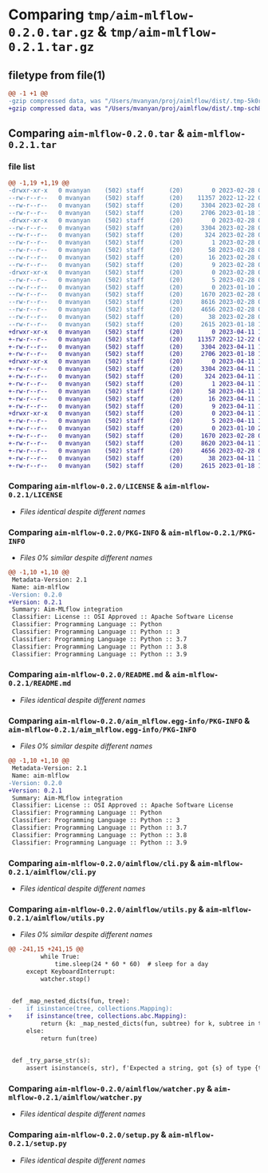 # Comparing `tmp/aim-mlflow-0.2.0.tar.gz` & `tmp/aim-mlflow-0.2.1.tar.gz`

## filetype from file(1)

```diff
@@ -1 +1 @@
-gzip compressed data, was "/Users/mvanyan/proj/aimlflow/dist/.tmp-5k0rhxyk/aim-mlflow-0.2.0.tar", last modified: Tue Feb 28 08:18:52 2023, max compression
+gzip compressed data, was "/Users/mvanyan/proj/aimlflow/dist/.tmp-sch8ttk_/aim-mlflow-0.2.1.tar", last modified: Tue Apr 11 12:36:30 2023, max compression
```

## Comparing `aim-mlflow-0.2.0.tar` & `aim-mlflow-0.2.1.tar`

### file list

```diff
@@ -1,19 +1,19 @@
-drwxr-xr-x   0 mvanyan    (502) staff       (20)        0 2023-02-28 08:18:52.000000 aim-mlflow-0.2.0/
--rw-r--r--   0 mvanyan    (502) staff       (20)    11357 2022-12-22 01:28:03.000000 aim-mlflow-0.2.0/LICENSE
--rw-r--r--   0 mvanyan    (502) staff       (20)     3304 2023-02-28 08:18:52.000000 aim-mlflow-0.2.0/PKG-INFO
--rw-r--r--   0 mvanyan    (502) staff       (20)     2706 2023-01-18 15:17:01.000000 aim-mlflow-0.2.0/README.md
-drwxr-xr-x   0 mvanyan    (502) staff       (20)        0 2023-02-28 08:18:52.000000 aim-mlflow-0.2.0/aim_mlflow.egg-info/
--rw-r--r--   0 mvanyan    (502) staff       (20)     3304 2023-02-28 08:18:52.000000 aim-mlflow-0.2.0/aim_mlflow.egg-info/PKG-INFO
--rw-r--r--   0 mvanyan    (502) staff       (20)      324 2023-02-28 08:18:52.000000 aim-mlflow-0.2.0/aim_mlflow.egg-info/SOURCES.txt
--rw-r--r--   0 mvanyan    (502) staff       (20)        1 2023-02-28 08:18:52.000000 aim-mlflow-0.2.0/aim_mlflow.egg-info/dependency_links.txt
--rw-r--r--   0 mvanyan    (502) staff       (20)       58 2023-02-28 08:18:52.000000 aim-mlflow-0.2.0/aim_mlflow.egg-info/entry_points.txt
--rw-r--r--   0 mvanyan    (502) staff       (20)       16 2023-02-28 08:18:52.000000 aim-mlflow-0.2.0/aim_mlflow.egg-info/requires.txt
--rw-r--r--   0 mvanyan    (502) staff       (20)        9 2023-02-28 08:18:52.000000 aim-mlflow-0.2.0/aim_mlflow.egg-info/top_level.txt
-drwxr-xr-x   0 mvanyan    (502) staff       (20)        0 2023-02-28 08:18:52.000000 aim-mlflow-0.2.0/aimlflow/
--rw-r--r--   0 mvanyan    (502) staff       (20)        5 2023-02-28 08:17:49.000000 aim-mlflow-0.2.0/aimlflow/VERSION
--rw-r--r--   0 mvanyan    (502) staff       (20)        0 2023-01-10 23:12:31.000000 aim-mlflow-0.2.0/aimlflow/__init__.py
--rw-r--r--   0 mvanyan    (502) staff       (20)     1670 2023-02-28 08:16:00.000000 aim-mlflow-0.2.0/aimlflow/cli.py
--rw-r--r--   0 mvanyan    (502) staff       (20)     8616 2023-02-28 08:16:00.000000 aim-mlflow-0.2.0/aimlflow/utils.py
--rw-r--r--   0 mvanyan    (502) staff       (20)     4656 2023-02-28 08:16:00.000000 aim-mlflow-0.2.0/aimlflow/watcher.py
--rw-r--r--   0 mvanyan    (502) staff       (20)       38 2023-02-28 08:18:52.000000 aim-mlflow-0.2.0/setup.cfg
--rw-r--r--   0 mvanyan    (502) staff       (20)     2615 2023-01-18 15:22:52.000000 aim-mlflow-0.2.0/setup.py
+drwxr-xr-x   0 mvanyan    (502) staff       (20)        0 2023-04-11 12:36:30.000000 aim-mlflow-0.2.1/
+-rw-r--r--   0 mvanyan    (502) staff       (20)    11357 2022-12-22 01:28:03.000000 aim-mlflow-0.2.1/LICENSE
+-rw-r--r--   0 mvanyan    (502) staff       (20)     3304 2023-04-11 12:36:30.000000 aim-mlflow-0.2.1/PKG-INFO
+-rw-r--r--   0 mvanyan    (502) staff       (20)     2706 2023-01-18 15:17:01.000000 aim-mlflow-0.2.1/README.md
+drwxr-xr-x   0 mvanyan    (502) staff       (20)        0 2023-04-11 12:36:30.000000 aim-mlflow-0.2.1/aim_mlflow.egg-info/
+-rw-r--r--   0 mvanyan    (502) staff       (20)     3304 2023-04-11 12:36:30.000000 aim-mlflow-0.2.1/aim_mlflow.egg-info/PKG-INFO
+-rw-r--r--   0 mvanyan    (502) staff       (20)      324 2023-04-11 12:36:30.000000 aim-mlflow-0.2.1/aim_mlflow.egg-info/SOURCES.txt
+-rw-r--r--   0 mvanyan    (502) staff       (20)        1 2023-04-11 12:36:30.000000 aim-mlflow-0.2.1/aim_mlflow.egg-info/dependency_links.txt
+-rw-r--r--   0 mvanyan    (502) staff       (20)       58 2023-04-11 12:36:30.000000 aim-mlflow-0.2.1/aim_mlflow.egg-info/entry_points.txt
+-rw-r--r--   0 mvanyan    (502) staff       (20)       16 2023-04-11 12:36:30.000000 aim-mlflow-0.2.1/aim_mlflow.egg-info/requires.txt
+-rw-r--r--   0 mvanyan    (502) staff       (20)        9 2023-04-11 12:36:30.000000 aim-mlflow-0.2.1/aim_mlflow.egg-info/top_level.txt
+drwxr-xr-x   0 mvanyan    (502) staff       (20)        0 2023-04-11 12:36:30.000000 aim-mlflow-0.2.1/aimlflow/
+-rw-r--r--   0 mvanyan    (502) staff       (20)        5 2023-04-11 12:36:22.000000 aim-mlflow-0.2.1/aimlflow/VERSION
+-rw-r--r--   0 mvanyan    (502) staff       (20)        0 2023-01-10 23:12:31.000000 aim-mlflow-0.2.1/aimlflow/__init__.py
+-rw-r--r--   0 mvanyan    (502) staff       (20)     1670 2023-02-28 08:16:00.000000 aim-mlflow-0.2.1/aimlflow/cli.py
+-rw-r--r--   0 mvanyan    (502) staff       (20)     8620 2023-04-11 12:29:39.000000 aim-mlflow-0.2.1/aimlflow/utils.py
+-rw-r--r--   0 mvanyan    (502) staff       (20)     4656 2023-02-28 08:16:00.000000 aim-mlflow-0.2.1/aimlflow/watcher.py
+-rw-r--r--   0 mvanyan    (502) staff       (20)       38 2023-04-11 12:36:30.000000 aim-mlflow-0.2.1/setup.cfg
+-rw-r--r--   0 mvanyan    (502) staff       (20)     2615 2023-01-18 15:22:52.000000 aim-mlflow-0.2.1/setup.py
```

### Comparing `aim-mlflow-0.2.0/LICENSE` & `aim-mlflow-0.2.1/LICENSE`

 * *Files identical despite different names*

### Comparing `aim-mlflow-0.2.0/PKG-INFO` & `aim-mlflow-0.2.1/PKG-INFO`

 * *Files 0% similar despite different names*

```diff
@@ -1,10 +1,10 @@
 Metadata-Version: 2.1
 Name: aim-mlflow
-Version: 0.2.0
+Version: 0.2.1
 Summary: Aim-MLflow integration
 Classifier: License :: OSI Approved :: Apache Software License
 Classifier: Programming Language :: Python
 Classifier: Programming Language :: Python :: 3
 Classifier: Programming Language :: Python :: 3.7
 Classifier: Programming Language :: Python :: 3.8
 Classifier: Programming Language :: Python :: 3.9
```

### Comparing `aim-mlflow-0.2.0/README.md` & `aim-mlflow-0.2.1/README.md`

 * *Files identical despite different names*

### Comparing `aim-mlflow-0.2.0/aim_mlflow.egg-info/PKG-INFO` & `aim-mlflow-0.2.1/aim_mlflow.egg-info/PKG-INFO`

 * *Files 0% similar despite different names*

```diff
@@ -1,10 +1,10 @@
 Metadata-Version: 2.1
 Name: aim-mlflow
-Version: 0.2.0
+Version: 0.2.1
 Summary: Aim-MLflow integration
 Classifier: License :: OSI Approved :: Apache Software License
 Classifier: Programming Language :: Python
 Classifier: Programming Language :: Python :: 3
 Classifier: Programming Language :: Python :: 3.7
 Classifier: Programming Language :: Python :: 3.8
 Classifier: Programming Language :: Python :: 3.9
```

### Comparing `aim-mlflow-0.2.0/aimlflow/cli.py` & `aim-mlflow-0.2.1/aimlflow/cli.py`

 * *Files identical despite different names*

### Comparing `aim-mlflow-0.2.0/aimlflow/utils.py` & `aim-mlflow-0.2.1/aimlflow/utils.py`

 * *Files 0% similar despite different names*

```diff
@@ -241,15 +241,15 @@
         while True:
             time.sleep(24 * 60 * 60)  # sleep for a day
     except KeyboardInterrupt:
         watcher.stop()
 
 
 def _map_nested_dicts(fun, tree):
-    if isinstance(tree, collections.Mapping):
+    if isinstance(tree, collections.abc.Mapping):
         return {k: _map_nested_dicts(fun, subtree) for k, subtree in tree.items()}
     else:
         return fun(tree)
 
 
 def _try_parse_str(s):
     assert isinstance(s, str), f'Expected a string, got {s} of type {type(s)}'
```

### Comparing `aim-mlflow-0.2.0/aimlflow/watcher.py` & `aim-mlflow-0.2.1/aimlflow/watcher.py`

 * *Files identical despite different names*

### Comparing `aim-mlflow-0.2.0/setup.py` & `aim-mlflow-0.2.1/setup.py`

 * *Files identical despite different names*

